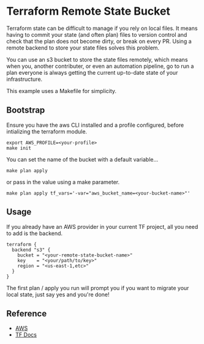 # Terraform Remote State Bucket

Terraform state can be difficult to manage if you rely on local files. It means having to commit your state (and often plan) files to version control and check that the plan does not become dirty, or break on every PR. Using a remote backend to store your state files solves this problem.

You can use an s3 bucket to store the state files remotely, which means when you, another contributer, or even an automation pipeline, go to run a plan everyone is always getting the current up-to-date state of your infrastructure.

This example uses a Makefile for simplicity.

## Bootstrap

Ensure you have the aws CLI installed and a profile configured, before intializing the terraform module.
```
export AWS_PROFILE=<your-profile>
make init
```

You can set the name of the bucket with a default variable...
```
make plan apply
```
or pass in the value using a make parameter.
```
make plan apply tf_vars='-var="aws_bucket_name=<your-bucket-name>"'
```


## Usage

If you already have an AWS provider in your current TF project, all you need to add is the backend.
```
terraform {
  backend "s3" {
    bucket = "<your-remote-state-bucket-name>"
    key    = "<your/path/to/key>"
    region = "<us-east-1,etc>"
  }
}
```
The first plan / apply you run will prompt you if you want to migrate your local state, just say yes and you're done!


## Reference
 - [AWS](https://docs.aws.amazon.com/cli/latest/userguide/cli-configure-files.html)
 - [TF Docs](https://developer.hashicorp.com/terraform/language/settings/backends/s3)
